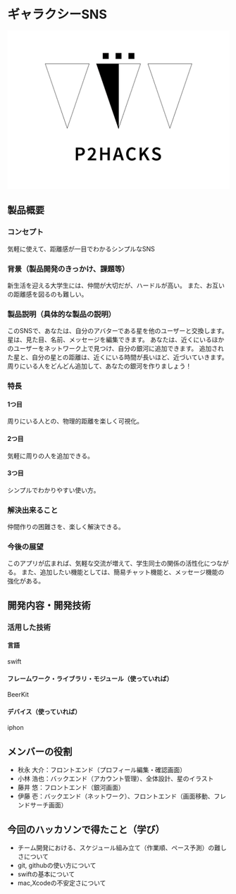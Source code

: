 # ギャラクシーSNS
![ロゴ](P2HACKS.png)

## 製品概要
### コンセプト
気軽に使えて、距離感が一目でわかるシンプルなSNS

### 背景（製品開発のきっかけ、課題等）
新生活を迎える大学生には、仲間が大切だが、ハードルが高い。
また、お互いの距離感を図るのも難しい。

### 製品説明（具体的な製品の説明）
このSNSで、あなたは、自分のアバターである星を他のユーザーと交換します。
星は、見た目、名前、メッセージを編集できます。
あなたは、近くにいるほかのユーザーをネットワーク上で見つけ、自分の銀河に追加できます。
追加された星と、自分の星との距離は、近くにいる時間が長いほど、近づいていきます。
周りにいる人をどんどん追加して、あなたの銀河を作りましょう！

### 特長
#### 1つ目 
周りにいる人との、物理的距離を楽しく可視化。
#### 2つ目
気軽に周りの人を追加できる。
#### 3つ目
シンプルでわかりやすい使い方。

### 解決出来ること
仲間作りの困難さを、楽しく解決できる。

### 今後の展望
このアプリが広まれば、気軽な交流が増えて、学生同士の関係の活性化につながる。
また、追加したい機能としては、簡易チャット機能と、メッセージ機能の強化がある。

## 開発内容・開発技術
### 活用した技術
#### 言語
swift

#### フレームワーク・ライブラリ・モジュール（使っていれば）
BeerKit

#### デバイス（使っていれば）
iphon

## メンバーの役割
- 秋永 大介：フロントエンド（プロフィール編集・確認画面）
- 小林 浩也：バックエンド（アカウント管理）、全体設計、星のイラスト
- 藤井 悠：フロントエンド（銀河画面）
- 伊藤 壱：バックエンド（ネットワーク）、フロントエンド（画面移動、フレンドサーチ画面）

## 今回のハッカソンで得たこと（学び）
- チーム開発における、スケジュール組み立て（作業順、ペース予測）の難しさについて
- git, githubの使い方について
- swiftの基本について
- mac,Xcodeの不安定さについて
